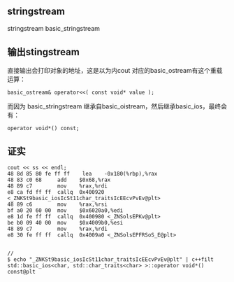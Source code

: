 ## stringstream

stringstream	basic_stringstream<char>
  
## 输出stingstream
直接输出会打印对象的地址，这是以为内cout 对应的basic_ostream有这个重载运算：
```
basic_ostream& operator<<( const void* value );
```
而因为 basic_stringstream 继承自basic_oistream，然后继承basic_ios，最终会有：
```
operator void*() const;
```

## 证实
```
cout << ss << endl;
48 8d 85 80 fe ff ff    lea    -0x180(%rbp),%rax
48 83 c0 68     add    $0x68,%rax
48 89 c7        mov    %rax,%rdi
e8 ca fd ff ff  callq  0x400920 <_ZNKSt9basic_iosIcSt11char_traitsIcEEcvPvEv@plt>
48 89 c6        mov    %rax,%rsi
bf a0 20 60 00  mov    $0x6020a0,%edi
e8 1d fe ff ff  callq  0x400980 <_ZNSolsEPKv@plt>
be b0 09 40 00  mov    $0x4009b0,%esi
48 89 c7        mov    %rax,%rdi
e8 30 fe ff ff  callq  0x4009a0 <_ZNSolsEPFRSoS_E@plt>


//
$ echo "_ZNKSt9basic_iosIcSt11char_traitsIcEEcvPvEv@plt" | c++filt
std::basic_ios<char, std::char_traits<char> >::operator void*() const@plt
```
